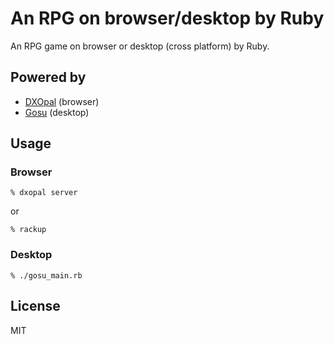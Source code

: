 # An RPG on browser/desktop by Ruby

An RPG game on browser or desktop (cross platform) by Ruby.

## Powered by

* [DXOpal](https://yhara.github.io/dxopal/doc/ja/index.html) (browser)
* [Gosu](https://www.libgosu.org/) (desktop)

## Usage

### Browser

```
% dxopal server
```

or

```
% rackup
```

### Desktop

```
% ./gosu_main.rb
```

## License

MIT
